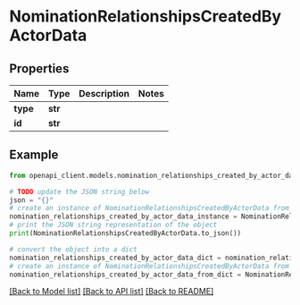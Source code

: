# NominationRelationshipsCreatedByActorData


## Properties

Name | Type | Description | Notes
------------ | ------------- | ------------- | -------------
**type** | **str** |  | 
**id** | **str** |  | 

## Example

```python
from openapi_client.models.nomination_relationships_created_by_actor_data import NominationRelationshipsCreatedByActorData

# TODO update the JSON string below
json = "{}"
# create an instance of NominationRelationshipsCreatedByActorData from a JSON string
nomination_relationships_created_by_actor_data_instance = NominationRelationshipsCreatedByActorData.from_json(json)
# print the JSON string representation of the object
print(NominationRelationshipsCreatedByActorData.to_json())

# convert the object into a dict
nomination_relationships_created_by_actor_data_dict = nomination_relationships_created_by_actor_data_instance.to_dict()
# create an instance of NominationRelationshipsCreatedByActorData from a dict
nomination_relationships_created_by_actor_data_from_dict = NominationRelationshipsCreatedByActorData.from_dict(nomination_relationships_created_by_actor_data_dict)
```
[[Back to Model list]](../README.md#documentation-for-models) [[Back to API list]](../README.md#documentation-for-api-endpoints) [[Back to README]](../README.md)


